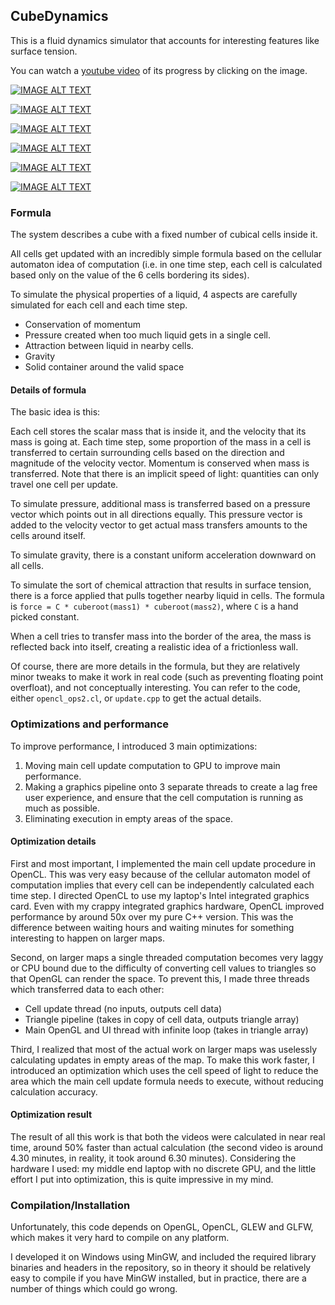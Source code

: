 ## CubeDynamics

This is a fluid dynamics simulator that accounts for interesting features like  surface tension.

You can watch a [youtube video](http://www.youtube.com/watch?v=RqMoEc-gecs) of its progress by clicking on the image.

[![IMAGE ALT TEXT](http://img.youtube.com/vi/RqMoEc-gecs/0.jpg)](http://www.youtube.com/watch?v=RqMoEc-gecs "Gif animation")

[![IMAGE ALT TEXT](http://img.youtube.com/vi/-pC6vQY5TzY/0.jpg)](http://www.youtube.com/watch?v=-pC6vQY5TzY "Gif animation")

[![IMAGE ALT TEXT](http://img.youtube.com/vi/fHrjmD4jiyo/0.jpg)](http://www.youtube.com/watch?v=fHrjmD4jiyo "Gif animation")

[![IMAGE ALT TEXT](http://img.youtube.com/vi/-pC6vQY5TzY/0.jpg)](http://www.youtube.com/watch?v=-pC6vQY5TzY "Gif animation")

[![IMAGE ALT TEXT](http://img.youtube.com/vi/wDq-A0i26o0/0.jpg)](http://www.youtube.com/watch?v=wDq-A0i26o0 "Gif animation")

[![IMAGE ALT TEXT](http://img.youtube.com/vi/dSMJzG9Sqgo/0.jpg)](http://www.youtube.com/watch?v=dSMJzG9Sqgo "Gif animation")


### Formula

The system describes a cube with a fixed number of cubical cells inside it.

All cells get updated with an incredibly simple formula based on the cellular automaton idea of computation (i.e. in one time step, each cell is calculated based only on the value of the 6 cells bordering its sides).

To simulate the physical properties of a liquid, 4 aspects are carefully simulated for each cell and each time step.

* Conservation of momentum
* Pressure created when too much liquid gets in a single cell.
* Attraction between liquid in nearby cells.
* Gravity
* Solid container around the valid space

#### Details of formula

The basic idea is this:

Each cell stores the scalar mass that is inside it, and the velocity that its mass is going at. Each time step, some proportion of the mass in a cell is transferred to certain surrounding cells based on the direction and magnitude of the velocity vector. Momentum is conserved when mass is transferred. Note that there is an implicit speed of light: quantities can only travel one cell per update.

To simulate pressure, additional mass is transferred based on a pressure vector which points out in all directions equally. This pressure vector is added to the velocity vector to get actual mass transfers amounts to the cells around itself.

To simulate gravity, there is a constant uniform acceleration downward on all cells.

To simulate the sort of chemical attraction that results in surface tension, there is a force applied that pulls together nearby liquid in cells. The formula is `force = C * cuberoot(mass1) * cuberoot(mass2)`, where `C` is a hand picked constant.

When a cell tries to transfer mass into the border of the area, the mass is reflected back into itself, creating a realistic idea of a frictionless wall.

Of course, there are more details in the formula, but they are relatively minor tweaks to make it work in real code (such as preventing floating point overfloat), and not conceptually interesting. You can refer to the code, either `opencl_ops2.cl`, or `update.cpp` to get the actual details.

### Optimizations and performance

To improve performance, I introduced 3 main optimizations:

1. Moving main cell update computation to GPU to improve main performance.
2. Making a graphics pipeline onto 3 separate threads to create a lag free user experience, and ensure that the cell computation is running as much as possible.
3. Eliminating execution in empty areas of the space.

#### Optimization details

First and most important, I implemented the main cell update procedure in OpenCL. This was very easy because of the cellular automaton model of computation implies that every cell can be independently calculated each time step. I directed OpenCL to use my laptop's Intel integrated graphics card. Even with my crappy integrated graphics hardware, OpenCL improved performance by around 50x over my pure C++ version. This was the difference between waiting hours and waiting minutes for something interesting to happen on larger maps.

Second, on larger maps a single threaded computation becomes very laggy or CPU bound due to the difficulty of converting cell values to triangles so that OpenGL can render the space. To prevent this, I made three threads which transferred data to each other:

* Cell update thread (no inputs, outputs cell data)
* Triangle pipeline (takes in copy of cell data, outputs triangle array)
* Main OpenGL and UI thread with infinite loop (takes in triangle array)

Third, I realized that most of the actual work on larger maps was uselessly calculating updates in empty areas of the map. To make this work faster, I introduced an optimization which uses the cell speed of light to reduce the area which the main cell update formula needs to execute, without reducing calculation accuracy.

#### Optimization result

The result of all this work is that both the videos were calculated in near real time, around 50% faster than actual calculation (the second video is around 4.30 minutes, in reality, it took around 6.30 minutes). Considering the hardware I used: my middle end laptop with no discrete GPU, and the little effort I put into optimization, this is quite impressive in my mind.

### Compilation/Installation

Unfortunately, this code depends on OpenGL, OpenCL, GLEW and GLFW, which makes it very hard to compile on any platform.

I developed it on Windows using MinGW, and included the required library binaries and headers in the repository, so in theory it should be relatively easy to compile if you have MinGW installed, but in practice, there are a number of things which could go wrong.
